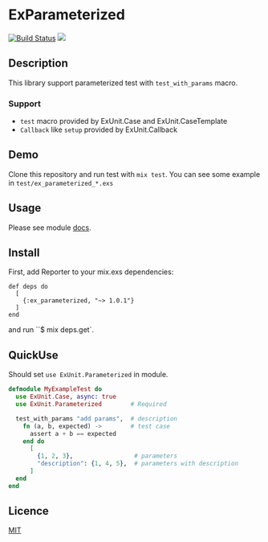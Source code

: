ExParameterized
===============

[![Build Status](https://travis-ci.org/KazuCocoa/ex_parameterized.svg)](https://travis-ci.org/KazuCocoa/ex_parameterized)
[![](https://img.shields.io/hexpm/v/ex_parameterized.svg?style=flat)](https://hex.pm/packages/ex_parameterized)

## Description

This library support parameterized test with `test_with_params` macro.

### Support
- `test` macro provided by ExUnit.Case and ExUnit.CaseTemplate
- `Callback` like `setup` provided by ExUnit.Callback


## Demo

Clone this repository and run test with `mix test`.
You can see some example in `test/ex_parameterized_*.exs`

## Usage

Please see module [docs](http://hexdocs.pm/ex_parameterized/extra-api-reference.html).

## Install

First, add Reporter to your mix.exs dependencies:

```
def deps do
  [
    {:ex_parameterized, "~> 1.0.1"}
  ]
end
```

and run ``$ mix deps.get`.

## QuickUse

Should set `use ExUnit.Parameterized` in module.

```elixir
defmodule MyExampleTest do
  use ExUnit.Case, async: true
  use ExUnit.Parameterized        # Required

  test_with_params "add params",  # description
    fn (a, b, expected) ->        # test case
      assert a + b == expected
    end do
      [
        {1, 2, 3},                 # parameters
        "description": {1, 4, 5},  # parameters with description
      ]
  end
end
```



## Licence

[MIT](https://github.com/KazuCocoa/ex_parameterized/blob/master/LICENSE)
